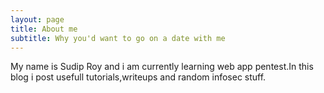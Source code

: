 ```yaml
---
layout: page
title: About me
subtitle: Why you'd want to go on a date with me
---
```


My name is Sudip Roy and i am currently learning web app pentest.In this blog i post usefull tutorials,writeups and random infosec stuff.
